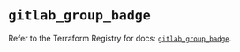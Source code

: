 # `gitlab_group_badge`

Refer to the Terraform Registry for docs: [`gitlab_group_badge`](https://registry.terraform.io/providers/gitlabhq/gitlab/16.10.0/docs/resources/group_badge).
